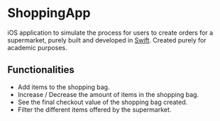 # ShoppingApp

iOS application to simulate the process for users to create orders for a supermarket, purely built and developed in [Swift](https://developer.apple.com/swift/).
Created purely for academic purposes.


## Functionalities
* Add items to the shopping bag.
* Increase / Decrease the amount of items in the shopping bag.
* See the final checkout value of the shopping bag created.
* Filter the different items offered by the supermarket.
